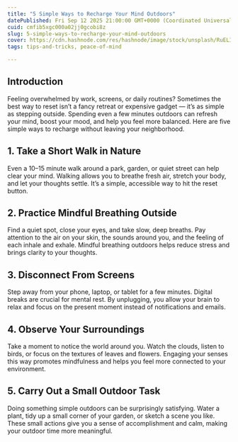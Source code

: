 ```yaml
---
title: "5 Simple Ways to Recharge Your Mind Outdoors"
datePublished: Fri Sep 12 2025 21:00:00 GMT+0000 (Coordinated Universal Time)
cuid: cmfib5xgc000a02jj0gcobi8z
slug: 5-simple-ways-to-recharge-your-mind-outdoors
cover: https://cdn.hashnode.com/res/hashnode/image/stock/unsplash/RuELI70efgU/upload/1f70bb7d2b4ad2c95b54368b756f4c9f.jpeg
tags: tips-and-tricks, peace-of-mind

---
```


## **Introduction**

Feeling overwhelmed by work, screens, or daily routines? Sometimes the best way to reset isn’t a fancy retreat or expensive gadget — it’s as simple as stepping outside. Spending even a few minutes outdoors can refresh your mind, boost your mood, and help you feel more balanced. Here are five simple ways to recharge without leaving your neighborhood.

## **1\. Take a Short Walk in Nature**

Even a 10–15 minute walk around a park, garden, or quiet street can help clear your mind. Walking allows you to breathe fresh air, stretch your body, and let your thoughts settle. It’s a simple, accessible way to hit the reset button.

## **2\. Practice Mindful Breathing Outside**

Find a quiet spot, close your eyes, and take slow, deep breaths. Pay attention to the air on your skin, the sounds around you, and the feeling of each inhale and exhale. Mindful breathing outdoors helps reduce stress and brings clarity to your thoughts.

## **3\. Disconnect From Screens**

Step away from your phone, laptop, or tablet for a few minutes. Digital breaks are crucial for mental rest. By unplugging, you allow your brain to relax and focus on the present moment instead of notifications and emails.

## **4\. Observe Your Surroundings**

Take a moment to notice the world around you. Watch the clouds, listen to birds, or focus on the textures of leaves and flowers. Engaging your senses this way promotes mindfulness and helps you feel more connected to your environment.

## **5\. Carry Out a Small Outdoor Task**

Doing something simple outdoors can be surprisingly satisfying. Water a plant, tidy up a small corner of your garden, or sketch a scene you like. These small actions give you a sense of accomplishment and calm, making your outdoor time more meaningful.